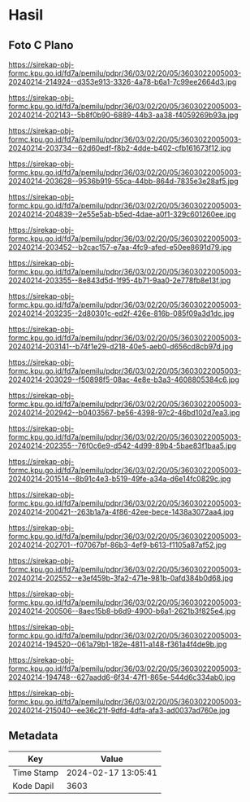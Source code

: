 # Hasil

## Foto C Plano

https://sirekap-obj-formc.kpu.go.id/fd7a/pemilu/pdpr/36/03/02/20/05/3603022005003-20240214-214924--d353e913-3326-4a78-b6a1-7c99ee2664d3.jpg

https://sirekap-obj-formc.kpu.go.id/fd7a/pemilu/pdpr/36/03/02/20/05/3603022005003-20240214-202143--5b8f0b90-6889-44b3-aa38-f4059269b93a.jpg

https://sirekap-obj-formc.kpu.go.id/fd7a/pemilu/pdpr/36/03/02/20/05/3603022005003-20240214-203734--62d60edf-f8b2-4dde-b402-cfb161673f12.jpg

https://sirekap-obj-formc.kpu.go.id/fd7a/pemilu/pdpr/36/03/02/20/05/3603022005003-20240214-203628--9536b919-55ca-44bb-864d-7835e3e28af5.jpg

https://sirekap-obj-formc.kpu.go.id/fd7a/pemilu/pdpr/36/03/02/20/05/3603022005003-20240214-204839--2e55e5ab-b5ed-4dae-a0f1-329c601260ee.jpg

https://sirekap-obj-formc.kpu.go.id/fd7a/pemilu/pdpr/36/03/02/20/05/3603022005003-20240214-203452--b2cac157-e7aa-4fc9-afed-e50ee8691d79.jpg

https://sirekap-obj-formc.kpu.go.id/fd7a/pemilu/pdpr/36/03/02/20/05/3603022005003-20240214-203355--8e843d5d-1f95-4b71-9aa0-2e778fb8e13f.jpg

https://sirekap-obj-formc.kpu.go.id/fd7a/pemilu/pdpr/36/03/02/20/05/3603022005003-20240214-203235--2d80301c-ed2f-426e-816b-085f09a3d1dc.jpg

https://sirekap-obj-formc.kpu.go.id/fd7a/pemilu/pdpr/36/03/02/20/05/3603022005003-20240214-203141--b74f1e29-d218-40e5-aeb0-d656cd8cb97d.jpg

https://sirekap-obj-formc.kpu.go.id/fd7a/pemilu/pdpr/36/03/02/20/05/3603022005003-20240214-203029--f50898f5-08ac-4e8e-b3a3-4608805384c6.jpg

https://sirekap-obj-formc.kpu.go.id/fd7a/pemilu/pdpr/36/03/02/20/05/3603022005003-20240214-202942--b0403567-be56-4398-97c2-46bd102d7ea3.jpg

https://sirekap-obj-formc.kpu.go.id/fd7a/pemilu/pdpr/36/03/02/20/05/3603022005003-20240214-202355--76f0c6e9-d542-4d99-89b4-5bae83f1baa5.jpg

https://sirekap-obj-formc.kpu.go.id/fd7a/pemilu/pdpr/36/03/02/20/05/3603022005003-20240214-201514--8b91c4e3-b519-49fe-a34a-d6e14fc0829c.jpg

https://sirekap-obj-formc.kpu.go.id/fd7a/pemilu/pdpr/36/03/02/20/05/3603022005003-20240214-200421--263b1a7a-4f86-42ee-bece-1438a3072aa4.jpg

https://sirekap-obj-formc.kpu.go.id/fd7a/pemilu/pdpr/36/03/02/20/05/3603022005003-20240214-202701--f07067bf-86b3-4ef9-b613-f1105a87af52.jpg

https://sirekap-obj-formc.kpu.go.id/fd7a/pemilu/pdpr/36/03/02/20/05/3603022005003-20240214-202552--e3ef459b-3fa2-471e-981b-0afd384b0d68.jpg

https://sirekap-obj-formc.kpu.go.id/fd7a/pemilu/pdpr/36/03/02/20/05/3603022005003-20240214-200506--8aec15b8-b6d9-4900-b6a1-2621b3f825e4.jpg

https://sirekap-obj-formc.kpu.go.id/fd7a/pemilu/pdpr/36/03/02/20/05/3603022005003-20240214-194520--061a79b1-182e-4811-a148-f361a4f4de9b.jpg

https://sirekap-obj-formc.kpu.go.id/fd7a/pemilu/pdpr/36/03/02/20/05/3603022005003-20240214-194748--627aadd6-6f34-47f1-865e-544d6c334ab0.jpg

https://sirekap-obj-formc.kpu.go.id/fd7a/pemilu/pdpr/36/03/02/20/05/3603022005003-20240214-215040--ee36c21f-9dfd-4dfa-afa3-ad0037ad760e.jpg


## Metadata

| Key        | Value               |
| ---------- | ------------------- |
| Time Stamp | 2024-02-17 13:05:41 |
| Kode Dapil | 3603                |



